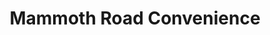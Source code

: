 ---
title: "Mammoth Road Convenience"
url: /manchester/mammoth-road-convenience/
shop: Lebensmittel
---
